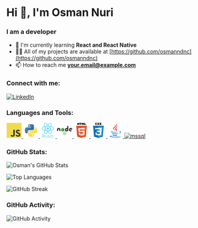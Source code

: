 # Hi 👋, I'm Osman Nuri

### I am a developer

- 🌱 I'm currently learning **React and React Native**
- 👨‍💻 All of my projects are available at [https://github.com/osmanndnc](https://github.com/osmanndnc)
- 📫 How to reach me **your.email@example.com**

### Connect with me:

[![LinkedIn](https://img.shields.io/badge/LinkedIn-0077B5?style=for-the-badge&logo=linkedin&logoColor=white)](https://www.linkedin.com/in/osman-nuri-din%C3%A7-890703233/)

### Languages and Tools:

<p align="left">
<a href="https://developer.mozilla.org/en-US/docs/Web/JavaScript" target="_blank" rel="noreferrer"> <img src="https://raw.githubusercontent.com/devicons/devicon/master/icons/javascript/javascript-original.svg" alt="javascript" width="40" height="40"/> </a>
<a href="https://www.python.org" target="_blank" rel="noreferrer"> <img src="https://raw.githubusercontent.com/devicons/devicon/master/icons/python/python-original.svg" alt="python" width="40" height="40"/> </a>
<a href="https://reactjs.org/" target="_blank" rel="noreferrer"> <img src="https://raw.githubusercontent.com/devicons/devicon/master/icons/react/react-original-wordmark.svg" alt="react" width="40" height="40"/> </a>
<a href="https://nodejs.org" target="_blank" rel="noreferrer"> <img src="https://raw.githubusercontent.com/devicons/devicon/master/icons/nodejs/nodejs-original-wordmark.svg" alt="nodejs" width="40" height="40"/> </a>
<a href="https://www.w3.org/html/" target="_blank" rel="noreferrer"> <img src="https://raw.githubusercontent.com/devicons/devicon/master/icons/html5/html5-original-wordmark.svg" alt="html5" width="40" height="40"/> </a>
<a href="https://www.w3schools.com/css/" target="_blank" rel="noreferrer"> <img src="https://raw.githubusercontent.com/devicons/devicon/master/icons/css3/css3-original-wordmark.svg" alt="css3" width="40" height="40"/> </a>
<a href="https://www.java.com" target="_blank" rel="noreferrer"> <img src="https://raw.githubusercontent.com/devicons/devicon/master/icons/java/java-original.svg" alt="java" width="40" height="40"/> </a>
<a href="https://www.microsoft.com/en-us/sql-server" target="_blank" rel="noreferrer"> <img src="https://www.svgrepo.com/show/303229/microsoft-sql-server-logo.svg" alt="mssql" width="40" height="40"/> </a>

### GitHub Stats:

![Osman's GitHub Stats](https://github-readme-stats.vercel.app/api?username=osmanndnc&show_icons=true&theme=radical&locale=en)

![Top Languages](https://github-readme-stats.vercel.app/api/top-langs?username=osmanndnc&show_icons=true&theme=radical&locale=en&layout=compact)

![GitHub Streak](https://github-readme-streak-stats.herokuapp.com/?user=osmanndnc&theme=radical)

### GitHub Activity:

![GitHub Activity](https://raw.githubusercontent.com/osmanndnc/osmanndnc/output/github-contribution-grid-snake.svg)

